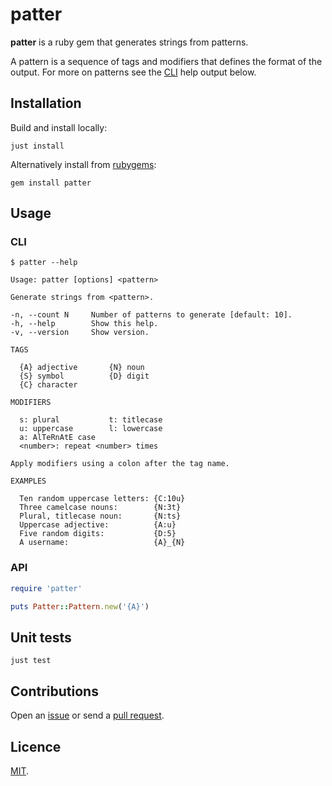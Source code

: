 # patter

**patter** is a ruby gem that generates strings from patterns.

A pattern is a sequence of tags and modifiers that defines the format of the output. For more on patterns see the [CLI](#cli) help output below.

## Installation

Build and install locally:

```
just install
```

Alternatively install from [rubygems](https://rubygems.org/gems/patter):

```
gem install patter
```

## Usage

### CLI

```
$ patter --help

Usage: patter [options] <pattern>

Generate strings from <pattern>.

-n, --count N     Number of patterns to generate [default: 10].
-h, --help        Show this help.
-v, --version     Show version.

TAGS

  {A} adjective       {N} noun
  {S} symbol          {D} digit
  {C} character

MODIFIERS

  s: plural           t: titlecase
  u: uppercase        l: lowercase
  a: AlTeRnAtE case
  <number>: repeat <number> times

Apply modifiers using a colon after the tag name.

EXAMPLES

  Ten random uppercase letters: {C:10u}
  Three camelcase nouns:        {N:3t}
  Plural, titlecase noun:       {N:ts}
  Uppercase adjective:          {A:u}
  Five random digits:           {D:5}
  A username:                   {A}_{N}

```

### API

```rb
require 'patter'

puts Patter::Pattern.new('{A}')
```

## Unit tests

```
just test
```

## Contributions

Open an [issue](https://github.com/crdx/patter/issues) or send a [pull request](https://github.com/crdx/patter/pulls).

## Licence

[MIT](LICENCE.md).
